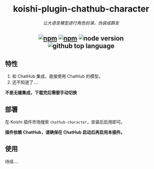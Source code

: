 <div align="center">

# koishi-plugin-chathub-character

_让大语言模型进行角色扮演，伪装成群友_

## [![npm](https://img.shields.io/npm/v/@dingyi222666/koishi-plugin-chathub-character)](https://www.npmjs.com/package/@dingyi222666/koishi-plugin-chathub-character) [![npm](https://img.shields.io/npm/dm/@dingyi222666/koishi-plugin-chathub-character)](https://www.npmjs.com/package/@dingyi222666/koishi-plugin-chathub-character) ![node version](https://img.shields.io/badge/node-%3E=18-green) ![github top language](https://img.shields.io/github/languages/top/ChatHubLab/koishi-plugin-chathub-character?logo=github)

</div>


## 特性

1. 和 ChatHub 集成，直接使用 ChatHub 的模型。
2. 还不知道了....

**不是无缝集成，下载完后需要手动切换**

## 部署

在 Koishi 插件市场搜索 `chathub-character`，安装后启用即可。

**插件依赖 ChatHub，请确保在 ChatHub 启动后再启用本插件。**

## 使用

待续....
